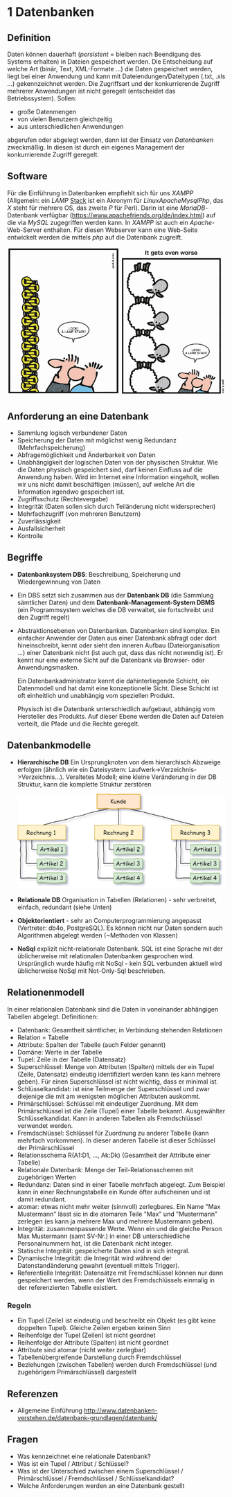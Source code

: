 # 1 Datenbanken

## Definition

Daten können dauerhaft (*persistent* = bleiben nach Beendigung des Systems erhalten) in Dateien gespeichert werden. Die Entscheidung auf welche Art (binär, Text, XML-Formate ...) die Daten gespeichert werden, liegt bei einer Anwendung und kann mit Dateiendungen/Dateitypen (.txt, .xls ...) gekennzeichnet werden. Die Zugriffsart und der konkurrierende Zugriff mehrerer Anwendungen ist nicht geregelt (entscheidet das Betriebssystem). Sollen:

- große Datenmengen
- von vielen Benutzern gleichzeitig
- aus unterschiedlichen Anwendungen

abgerufen oder abgelegt werden, dann ist der Einsatz von *Datenbanken* zweckmäßig. In diesen ist durch ein eigenes Management der konkurrierende Zugriff geregelt.

## Software

Für die Einführung in Datenbanken empfiehlt sich für uns *XAMPP* (Allgemein: ein *LAMP* [Stack](software-entwicklung/ds-algo/Stack.md) ist ein Akronym für *LinuxApacheMysqlPhp*, das *X* steht für mehrere OS, das zweite *P* für Perl). Darin ist eine *MariaDB*-Datenbank verfügbar (https://www.apachefriends.org/de/index.html) auf die via *MySQL* zugegriffen werden kann. In *XAMPP* ist auch ein *Apache*-Web-Server enthalten. Für diesen Webserver kann eine Web-Seite entwickelt werden die mittels *php* auf die Datenbank zugreift.

![lampStack](.\bilder\lampStack.png)

## Anforderung an eine Datenbank

- Sammlung logisch verbundener Daten
- Speicherung der Daten mit möglichst wenig Redundanz (Mehrfachspeicherung)
- Abfragemöglichkeit und Änderbarkeit von Daten
- Unabhängigkeit der logischen Daten von der physischen Struktur. Wie die Daten physisch gespeichert sind, darf keinen Einfluss auf die Anwendung haben. Wird im Internet eine Information eingeholt, wollen wir uns nicht damit beschäftigen (müssen), auf welche Art die Information irgendwo gespeichert ist.
- Zugriffsschutz (Rechtevergabe)
- Integrität (Daten sollen sich durch Teiländerung nicht widersprechen)
- Mehrfachzugriff (von mehreren Benutzern)
- Zuverlässigkeit
- Ausfallsicherheit
- Kontrolle

## Begriffe

- **Datenbanksystem DBS**:
  Beschreibung, Speicherung und Wiedergewinnung von Daten

- Ein DBS setzt sich zusammen aus der **Datenbank DB** (die Sammlung sämtlicher Daten) und dem **Datenbank-Management-System DBMS** (ein Programmsystem welches die DB verwaltet, sie fortschreibt und den Zugriff regelt)

- Abstraktionsebenen von Datenbanken. Datenbanken sind komplex. Ein einfacher Anwender der Daten aus einer Datenbank abfragt oder dort hineinschreibt, kennt oder sieht den inneren Aufbau (Dateiorganisation ...) einer Datenbank nicht (ist auch gut, dass das nicht notwendig ist). Er kennt nur eine externe Sicht auf die Datenbank via Browser- oder Anwendungsmasken.
  
  Ein Datenbankadministrator kennt die dahinterliegende Schicht, ein Datenmodell und hat damit eine konzeptionelle Sicht. Diese Schicht ist oft einheitlich und unabhängig vom speziellen Produkt. 
  
  Physisch ist die Datenbank unterschiedlich aufgebaut, abhängig vom Hersteller des Produkts. Auf dieser Ebene werden die Daten auf Dateien verteilt, die Pfade und die Rechte geregelt.

## Datenbankmodelle

- **Hierarchische DB**
  Ein Ursprungknoten von dem hierarchisch Abzweige erfolgen (ähnlich wie ein Dateisystem: Laufwerk->Verzeichnis->Verzeichnis...). Veraltetes Modell; eine kleine Veränderung in der DB Struktur, kann die komplette Struktur zerstören
  
  ![](software-entwicklung/Db/bilder/DB_hierarchischesModell.png)

- **Relationale DB**
  Organisation in Tabellen (Relationen) - sehr verbreitet, einfach, redundant (siehe Unten)

- **Objektorientiert** - sehr an Computerprogrammierung angepasst (Vertreter: db4o, PostgreSQL). Es können nicht nur Daten sondern auch Algorithmen abgelegt werden (~Methoden von Klassen)

- **NoSql**
  explizit nicht-relationale Datenbank. SQL ist eine Sprache mit der üblicherweise mit relationalen Datenbanken gesprochen wird. Ursprünglich wurde häufig mit NoSql - kein SQL verbunden aktuell wird üblicherweise NoSql mit Not-Only-Sql beschrieben.

## Relationenmodell

In einer relationalen Datenbank sind die Daten in voneinander abhängigen Tabellen abgelegt. Definitionen:

- Datenbank: Gesamtheit sämtlicher, in Verbindung stehenden Relationen
- Relation = Tabelle
- Attribute: Spalten der Tabelle (auch Felder genannt)
- Domäne: Werte in der Tabelle
- Tupel: Zeile in der Tabelle (Datensatz)
- Superschlüssel: Menge von Attributen (Spalten) mittels der ein Tupel (Zeile, Datensatz) eindeutig identifiziert werden kann (es kann mehrere geben). Für einen Superschlüssel ist nicht wichtig, dass er minimal ist.
- Schlüsselkandidat: ist eine Teilmenge der Superschlüssel und zwar diejenige die mit am wenigsten möglichen Attributen auskommt.
- Primärschlüssel: Schlüssel mit eindeutiger Zuordnung. Mit dem Primärschlüssel ist die Zeile (Tupel) einer Tabelle bekannt. Ausgewählter Schlüsselkandidat. Kann in anderen Tabellen als Fremdschlüssel verwendet werden.
- Fremdschlüssel: Schlüssel für Zuordnung zu anderer Tabelle (kann mehrfach vorkommen). In dieser anderen Tabelle ist dieser Schlüssel der Primärschlüssel
- Relationsschema R(A1:D1, ..., Ak:Dk)  (Gesamtheit der Attribute einer Tabelle)
- Relationale Datenbank: Menge der Teil-Relationsschemen mit zugehörigen Werten
- Redundanz: Daten sind in einer Tabelle mehrfach abgelegt. Zum Beispiel kann in einer Rechnungstabelle ein Kunde öfter aufscheinen und ist damit redundant.
- atomar: etwas nicht mehr weiter (sinnvoll) zerlegbares. Ein Name "Max Mustermann" lässt sic in die atomaren Teile "Max" und "Mustermann" zerlegen (es kann ja mehrere Max und mehrere Mustermann geben).
- Integrität: zusammenpassende Werte. Wenn ein und die gleiche Person Max Mustermann (samt SV-Nr.) in einer DB unterschiedliche Personalnummern hat, ist die Datenbank nicht integer.
- Statische Integrität: gespeicherte Daten sind in sich integral.
- Dynamische Integrität: die Integrität wird während der Datenstandänderung gewahrt (eventuell mittels Trigger).
- Referentielle Integrität: Datensätze mit Fremdschlüssel können nur dann gespeichert werden, wenn der Wert des Fremdschlüssels einmalig in der referenzierten Tabelle existiert.

### Regeln

- Ein Tupel (Zeile) ist eindeutig und beschreibt ein Objekt (es gibt keine doppelten Tupel). Gleiche Zeilen ergeben keinen Sinn
- Reihenfolge der Tupel (Zeilen) ist nicht geordnet
- Reihenfolge der Attribute (Spalten) ist nicht geordnet
- Attribute sind atomar (nicht weiter zerlegbar)
- Tabellenübergreifende Darstellung durch Fremdschlüssel
- Beziehungen (zwischen Tabellen) werden durch Fremdschlüssel (und zugehörigem Primärschlüssel) dargestellt

## Referenzen

- Allgemeine Einführung
  <http://www.datenbanken-verstehen.de/datenbank-grundlagen/datenbank/>

## Fragen

- Was kennzeichnet eine relationale Datenbank?
- Was ist ein Tupel / Attribut / Schlüssel?
- Was ist der Unterschied zwischen einem Superschlüssel / Primärschlüssel / Fremdschlüssel / Schlüsselkandidat?
- Welche Anforderungen werden an eine Datenbank gestellt